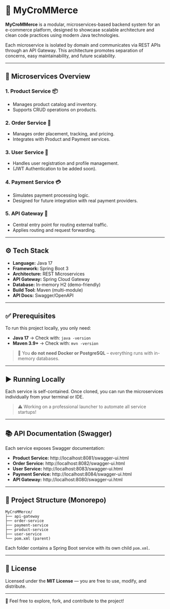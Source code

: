 # 🛒 MyCroMMerce

**MyCroMMerce** is a modular, microservices-based backend system for an e-commerce platform, designed to showcase scalable architecture and clean code practices using modern Java technologies.

Each microservice is isolated by domain and communicates via REST APIs through an API Gateway. This architecture promotes separation of concerns, easy maintainability, and future scalability.

---

## 🧩 Microservices Overview

### 1. Product Service 📦
- Manages product catalog and inventory.
- Supports CRUD operations on products.

### 2. Order Service 🧾
- Manages order placement, tracking, and pricing.
- Integrates with Product and Payment services.

### 3. User Service 👤
- Handles user registration and profile management.
- (JWT Authentication to be added soon).

### 4. Payment Service 💳
- Simulates payment processing logic.
- Designed for future integration with real payment providers.

### 5. API Gateway 🚪
- Central entry point for routing external traffic.
- Applies routing and request forwarding.

---

## ⚙️ Tech Stack

- **Language:** Java 17
- **Framework:** Spring Boot 3
- **Architecture:** REST Microservices
- **API Gateway:** Spring Cloud Gateway
- **Database:** In-memory H2 (demo-friendly)
- **Build Tool:** Maven (multi-module)
- **API Docs:** Swagger/OpenAPI

---

## ✅ Prerequisites

To run this project locally, you only need:

- **Java 17** → Check with: `java -version`
- **Maven 3.9+** → Check with: `mvn -version`

> 📝 You **do not need Docker or PostgreSQL** – everything runs with in-memory databases.

---

## ▶️ Running Locally

Each service is self-contained. Once cloned, you can run the microservices individually from your terminal or IDE.

> ⚠️ Working on a professional launcher to automate all service startups!

---

## 📚 API Documentation (Swagger)

Each service exposes Swagger documentation:

- **Product Service:** http://localhost:8081/swagger-ui.html
- **Order Service:** http://localhost:8082/swagger-ui.html
- **User Service:** http://localhost:8083/swagger-ui.html
- **Payment Service:** http://localhost:8084/swagger-ui.html
- **API Gateway:** http://localhost:8080/swagger-ui.html

---

## 📂 Project Structure (Monorepo)

```
MyCroMMerce/
├── api-gateway
├── order-service
├── payment-service
├── product-service
├── user-service
└── pom.xml (parent)
```

Each folder contains a Spring Boot service with its own child `pom.xml`.

---

## 📜 License

Licensed under the **MIT License** — you are free to use, modify, and distribute.

---

🚀 Feel free to explore, fork, and contribute to the project!
